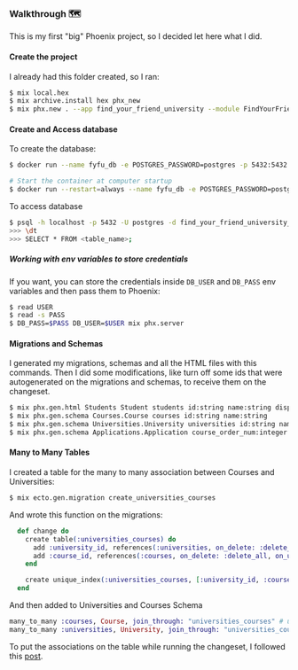 ### Walkthrough 🗺️

This is my first "big" Phoenix project, so I decided let here what I did.

#### Create the project

I already had this folder created, so I ran:

```bash
$ mix local.hex
$ mix archive.install hex phx_new
$ mix phx.new . --app find_your_friend_university --module FindYourFriendUniversity
```

#### Create and Access database

To create the database:

```bash
$ docker run --name fyfu_db -e POSTGRES_PASSWORD=postgres -p 5432:5432 -d postgres

# Start the container at computer startup
$ docker run --restart=always --name fyfu_db -e POSTGRES_PASSWORD=postgres -p 5432:5432 -d postgres
```

To access database

```bash
$ psql -h localhost -p 5432 -U postgres -d find_your_friend_university_dev
>>> \dt
>>> SELECT * FROM <table_name>;
```

##### Working with env variables to store credentials

If you want, you can store the credentials inside `DB_USER` and `DB_PASS` env variables and then pass them to Phoenix:

```bash
$ read USER
$ read -s PASS
$ DB_PASS=$PASS DB_USER=$USER mix phx.server
```

#### Migrations and Schemas

I generated my migrations, schemas and all the HTML files with this commands. Then I did some modifications, like turn off some ids that were autogenerated on the migrations and schemas, to receive them on the changeset.

```bash
$ mix phx.gen.html Students Student students id:string name:string display_name:string civil_id:string
$ mix phx.gen.schema Courses.Course courses id:string name:string
$ mix phx.gen.schema Universities.University universities id:string name:string is_polytechnic:boolean
$ mix phx.gen.schema Applications.Application course_order_num:integer candidature_grade:integer exams_grades:integer _12grade:integer _11grade:integer student_option_number:integer placed:boolean year:integer phase:integer university_id:references:universities course_id:references:courses student_id:references:students
```

#### Many to Many Tables

I created a table for the many to many association between Courses and Universities:

```bash
$ mix ecto.gen.migration create_universities_courses
```

And wrote this function on the migrations:

```elixir
  def change do
    create table(:universities_courses) do
      add :university_id, references(:universities, on_delete: :delete_all, on_update: :update_all, type: :string)
      add :course_id, references(:courses, on_delete: :delete_all, on_update: :update_all, type: :string)
    end

    create unique_index(:universities_courses, [:university_id, :course_id])
  end
```

And then added to Universities and Courses Schema

```elixir
many_to_many :courses, Course, join_through: "universities_courses" # universities.ex
many_to_many :universities, University, join_through: "universities_courses" # courses.ex
```

To put the associations on the table while running the changeset, I followed this [post](https://dev.to/ricardoruwer/many-to-many-associations-in-elixir-and-phoenix-21pm).
